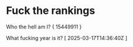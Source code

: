 # Fuck the rankings

Who the hell am I?
{ 15449911 }

What fucking year is it?
[ 2025-03-17T14:36:40Z ]
